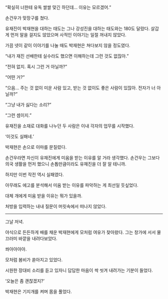 “확실히 너한테 유독 쌀쌀 맞긴 하던데… 이유는 모르겠어.”

손건우가 맞장구를 쳤다.

유재진이 박재현을 대하는 태도는 그나 강성진을 대하는 태도와는 180도 달랐다. 살갑게 먼저 말을 걸지도 않았으며 사적인 이야기는 일절 꺼내지 않았다.

가끔 넷이 같이 이야기를 나눌 때도 박재현은 쳐다보지 않을 정도였다.

“내가 재진 선배한테 실수라도 했으면 이해하는데 그런 것도 없잖아.”

“전혀 없지. 혹시 그런 거 아닐까?”

“어떤 거?”

“으음… 주는 것 없이 미운 사람 있고, 받는 것 없이도 좋은 사람이 있잖아. 전자가 너 아닐까?”

“그냥 내가 싫다는 소리?”

“그런 셈이지.”

유재진을 소재로 대화를 나누던 두 사람은 이내 각자의 업무를 시작했다.

‘이것도 실패네.’

박재현은 손으로 이마를 문질렀다.

손건우라면 자신이 유재진에게 미움을 받는 이유를 알 거라 생각했다. 손건우는 그보다 의국 생활을 먼저 했으니 손톱만큼이라도 유재진을 더 잘 알 테니까.

하지만 이번 작전 역시 실패였다.

아무래도 에고를 분석해서 미움 받는 이유를 파악하는 게 최선일 듯싶었다.

대체 개에게 미움 받을 이유는 뭐가 있을까.

처방을 입력하는 내내 질문이 머릿속에서 떠나지 않았다.

* * *

그날 저녁.

야식으로 든든하게 배를 채운 박재현에게 모처럼 여유가 찾아왔다. 그는 창가에 서서 물끄러미 바깥을 내려다보았다.

쏴아아아아.

모처럼 봄비가 쏟아지고 있었다.

시원한 장대비 소리를 듣고 있자니 답답한 마음이 싹 씻겨 내려가는 기분이 들었다.

‘오늘은 좀 괜찮겠지?’

박재현은 기지개를 켜며 몸을 풀었다.